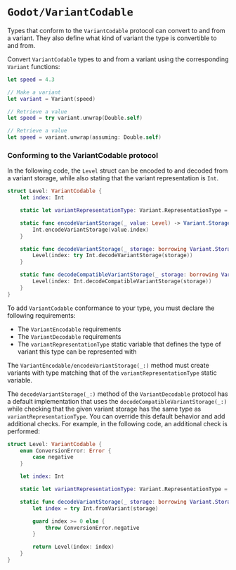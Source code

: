 # ``Godot/VariantCodable``

Types that conform to the `VariantCodable` protocol
can convert to and from a variant. They also define what kind of variant the type is convertible to and from.

Convert `VariantCodable` types to and from a variant using the corresponding `Variant` functions:

```swift
let speed = 4.3

// Make a variant
let variant = Variant(speed)

// Retrieve a value
let speed = try variant.unwrap(Double.self)

// Retrieve a value
let speed = variant.unwrap(assuming: Double.self)
```

### Conforming to the VariantCodable protocol

In the following code, the `Level` struct can be encoded to and decoded from a variant storage, while also stating that the variant representation is `Int`.

```swift
struct Level: VariantCodable {
    let index: Int

    static let variantRepresentationType: Variant.RepresentationType = Int.variantRepresentationType

    static func encodeVariantStorage(_ value: Level) -> Variant.Storage {
        Int.encodeVariantStorage(value.index)
    }

    static func decodeVariantStorage(_ storage: borrowing Variant.Storage) throws -> Level {
        Level(index: try Int.decodeVariantStorage(storage))
    }

    static func decodeCompatibleVariantStorage(_ storage: borrowing Variant.Storage) -> Level {
        Level(index: Int.decodeCompatibleVariantStorage(storage))
    }
}
```

To add `VariantCodable` conformance to your type, you must declare the following requirements:
- The ``VariantEncodable`` requirements
- The ``VariantDecodable`` requirements
- The `variantRepresentationType` static variable that defines the type of variant this type can be represented with

The ``VariantEncodable/encodeVariantStorage(_:)`` method must create variants with type matching that of the `variantRepresentationType` static variable.

The `decodeVariantStorage(_:)` method of the `VariantDecodable` protocol has a default implementation that uses the `decodeCompatibleVariantStorage(_:)` while checking that the given variant storage has the same type as `variantRepresentationType`. You can override this default behavior and add additional checks.
For example, in the following code, an additional check is performed:

```swift
struct Level: VariantCodable {
    enum ConversionError: Error {
        case negative
    }

    let index: Int

    static let variantRepresentationType: Variant.RepresentationType = Int.variantRepresentationType

    static func decodeVariantStorage(_ storage: borrowing Variant.Storage) throws -> Level {
        let index = try Int.fromVariant(storage)

        guard index >= 0 else {
            throw ConversionError.negative
        }

        return Level(index: index)
    }
}
```
